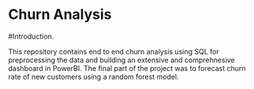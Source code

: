 # Churn Analysis
 
#Introduction.

This repository contains end to end churn analysis using SQL for preprocessing the data and building an extensive and comprehnesive dashboard in PowerBI. The final part of the project was to forecast churn rate of new customers using a random forest model.  
